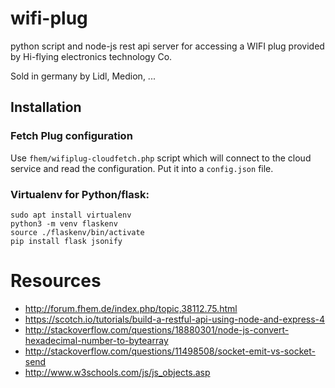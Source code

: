 # wifi-plug
python script and node-js rest api server for accessing a WIFI plug provided by Hi-flying electronics technology Co.

Sold in germany by Lidl, Medion, ...

## Installation

### Fetch Plug configuration

Use `fhem/wifiplug-cloudfetch.php` script which will connect to the cloud service and read the configuration.
Put it into a `config.json` file.

### Virtualenv for Python/flask:
````
sudo apt install virtualenv
python3 -m venv flaskenv
source ./flaskenv/bin/activate
pip install flask jsonify

````




# Resources
- http://forum.fhem.de/index.php/topic,38112.75.html
- https://scotch.io/tutorials/build-a-restful-api-using-node-and-express-4
- http://stackoverflow.com/questions/18880301/node-js-convert-hexadecimal-number-to-bytearray
- http://stackoverflow.com/questions/11498508/socket-emit-vs-socket-send
- http://www.w3schools.com/js/js_objects.asp

